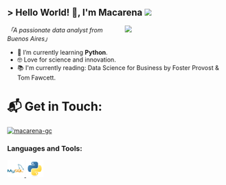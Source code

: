 <h2> > Hello World! 👋, I'm Macarena <img src="https://media.giphy.com/media/mGcNjsfWAjY5AEZNw6/giphy.gif" width="50"></h2>
<img align='right' src="https://media4.giphy.com/media/YmUzbfKCRlbJQoPqOz/giphy.gif?cid=790b7611dd4de567d68598487af812c37d9838b0c509dbe5&rid=giphy.gif&ct=s" width="230">
<p><em>「A passionate data analyst from Buenos Aires」
</em></p>




- 🌱 I’m currently learning **Python**.
- 🤓 Love for science and innovation.
- 📚 I'm currently reading: Data Science for Business by Foster Provost & Tom Fawcett.


<h1 align="left">📬 Get in Touch:</h1>
<p align="left">
<a href="https://linkedin.com/in/macarena-gc" target="blank"><img align="center" src="https://raw.githubusercontent.com/rahuldkjain/github-profile-readme-generator/master/src/images/icons/Social/linked-in-alt.svg" alt="macarena-gc" height="30" width="40" /></a>
</p>

<h3 align="left">Languages and Tools:</h3>
<p align="left"> <a href="https://www.mysql.com/" target="_blank"> <img src="https://raw.githubusercontent.com/devicons/devicon/master/icons/mysql/mysql-original-wordmark.svg" alt="mysql" width="40" height="40"/> </a> <a href="https://www.python.org" target="_blank"> <img src="https://raw.githubusercontent.com/devicons/devicon/master/icons/python/python-original.svg" alt="python" width="40" height="40"/> </a> </p>

